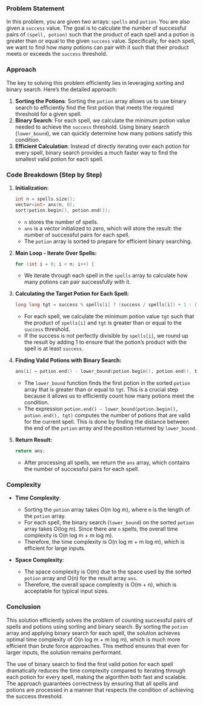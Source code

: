 ### Problem Statement
In this problem, you are given two arrays: `spells` and `potion`. You are also given a `success` value. The goal is to calculate the number of successful pairs of `(spell, potion)` such that the product of each spell and a potion is greater than or equal to the given `success` value. Specifically, for each spell, we want to find how many potions can pair with it such that their product meets or exceeds the `success` threshold.

### Approach
The key to solving this problem efficiently lies in leveraging sorting and binary search. Here’s the detailed approach:
1. **Sorting the Potions**: Sorting the `potion` array allows us to use binary search to efficiently find the first potion that meets the required threshold for a given spell.
2. **Binary Search**: For each spell, we calculate the minimum potion value needed to achieve the `success` threshold. Using binary search (`lower_bound`), we can quickly determine how many potions satisfy this condition.
3. **Efficient Calculation**: Instead of directly iterating over each potion for every spell, binary search provides a much faster way to find the smallest valid potion for each spell.

### Code Breakdown (Step by Step)
1. **Initialization:**
   ```cpp
   int n = spells.size();
   vector<int> ans(n, 0);
   sort(potion.begin(), potion.end());
   ```
   - `n` stores the number of spells.
   - `ans` is a vector initialized to zero, which will store the result: the number of successful pairs for each spell.
   - The `potion` array is sorted to prepare for efficient binary searching.

2. **Main Loop - Iterate Over Spells:**
   ```cpp
   for (int i = 0; i < n; i++) {
   ```
   - We iterate through each spell in the `spells` array to calculate how many potions can pair successfully with it.

3. **Calculating the Target Potion for Each Spell:**
   ```cpp
   long long tgt = success % spells[i] ? (success / spells[i]) + 1 : (success / spells[i]);
   ```
   - For each spell, we calculate the minimum potion value `tgt` such that the product of `spells[i]` and `tgt` is greater than or equal to the `success` threshold.
   - If the success is not perfectly divisible by `spells[i]`, we round up the result by adding 1 to ensure that the potion’s product with the spell is at least `success`.

4. **Finding Valid Potions with Binary Search:**
   ```cpp
   ans[i] = potion.end() - lower_bound(potion.begin(), potion.end(), tgt);
   ```
   - The `lower_bound` function finds the first potion in the sorted `potion` array that is greater than or equal to `tgt`. This is a crucial step because it allows us to efficiently count how many potions meet the condition.
   - The expression `potion.end() - lower_bound(potion.begin(), potion.end(), tgt)` computes the number of potions that are valid for the current spell. This is done by finding the distance between the end of the `potion` array and the position returned by `lower_bound`.

5. **Return Result:**
   ```cpp
   return ans;
   ```
   - After processing all spells, we return the `ans` array, which contains the number of successful pairs for each spell.

### Complexity
- **Time Complexity**:
  - Sorting the `potion` array takes O(m log m), where `m` is the length of the `potion` array.
  - For each spell, the binary search (`lower_bound`) on the sorted `potion` array takes O(log m). Since there are `n` spells, the overall time complexity is O(n log m + m log m).
  - Therefore, the time complexity is O(n log m + m log m), which is efficient for large inputs.

- **Space Complexity**:
  - The space complexity is O(m) due to the space used by the sorted `potion` array and O(n) for the result array `ans`.
  - Therefore, the overall space complexity is O(m + n), which is acceptable for typical input sizes.

### Conclusion
This solution efficiently solves the problem of counting successful pairs of spells and potions using sorting and binary search. By sorting the `potion` array and applying binary search for each spell, the solution achieves optimal time complexity of O(n log m + m log m), which is much more efficient than brute force approaches. This method ensures that even for larger inputs, the solution remains performant.

The use of binary search to find the first valid potion for each spell dramatically reduces the time complexity compared to iterating through each potion for every spell, making the algorithm both fast and scalable. The approach guarantees correctness by ensuring that all spells and potions are processed in a manner that respects the condition of achieving the success threshold.